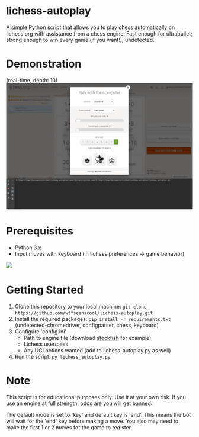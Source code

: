 # lichess-autoplay
A simple Python script that allows you to play chess automatically on lichess.org with assistance from a chess engine.
Fast enough for ultrabullet; strong enough to win every game (if you want!); undetected.

# Demonstration
(real-time, depth: 10)
![](https://github.com/wtfseanscool/lichess-autoplay/blob/main/example.gif)

# Prerequisites
* Python 3.x
* Input moves with keyboard (in lichess preferences -> game behavior)

![](https://i.imgur.com/A6sZty8.png)

# Getting Started
1. Clone this repository to your local machine: ```git clone https://github.com/wtfseanscool/lichess-autoplay.git```
2. Install the required packages: ```pip install -r requirements.txt``` (undetected-chromedriver, configparser, chess, keyboard)
4. Configure 'config.ini'
     * Path to engine file (download [stockfish](https://stockfishchess.org/download/) for example)
     * Lichess user/pass
     * Any UCI options wanted (add to lichess-autoplay.py as well)
5. Run the script: ```py lichess_autoplay.py```

# Note
This script is for educational purposes only. Use it at your own risk.
If you use an engine at full strength, odds are you will get banned.

The default mode is set to 'key' and default key is 'end'.
This means the bot will wait for the 'end' key before making a move.
You also may need to make the first 1 or 2 moves for the game to register.

